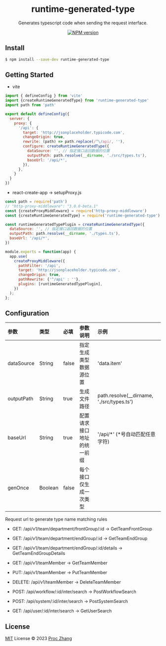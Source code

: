 <h1 align="center">runtime-generated-type</h1>

<p align="center">
Generates typescript code when sending the request interface.
</p>

<p align="center">
<a href="https://www.npmjs.com/package/runtime-generated-type"><img src="https://img.shields.io/npm/v/runtime-generated-type?color=a1b858&label=" alt="NPM version"></a></p>


## Install
```bash
$ npm install --save-dev runtime-generated-type
```

## Getting Started

- vite

```javascript
import { defineConfig } from 'vite'
import {createRuntimeGeneratedType} from 'runtime-generated-type'
import path from 'path'

export default defineConfig({
  server: {
    proxy: {
      '/api': {
        target: 'http://jsonplaceholder.typicode.com',
        changeOrigin: true,
        rewrite: (path) => path.replace(/^\/api/, ''),
        configure: createRuntimeGeneratedType({
          dataSource: '', // 指定接口返回数据的位置
          outputPath: path.resolve(__dirname, './src/types.ts'),
          baseUrl: '/api/*',
        }),
      },
    }
  }
})
```

- react-create-app -> setupProxy.js
```javascript
const path = require('path')
// "http-proxy-middleware": "3.0.0-beta.1"
const {createProxyMiddleware} = require('http-proxy-middleware')
const {createRuntimeGeneratedType} = require('runtime-generated-type')

const runtimeGeneratedTypePlugin = createRuntimeGeneratedType({
  dataSource: '', // 指定接口返回数据的位置
  outputPath: path.resolve(__dirname, './types.ts'),
  baseUrl: '/api/*',
})

module.exports = function(app) {
  app.use(
    createProxyMiddleware({
      pathFilter: '/api',
      target: 'http://jsonplaceholder.typicode.com',
      changeOrigin: true,
      pathRewrite: {'^/api' : ''},
      plugins: [runtimeGeneratedTypePlugin],
    })
  );
};
```

## Configuration

| 参数 | 类型 | 必填 | 参数说明 | 示例 |
| :--- | :--- | :--- | :--- | :--- |
| dataSource | String | false | 指定生成类型数据源位置 | 'data.item' |
| outputPath | String | true | 生成文件路径 | path.resolve(__dirname, './src/types.ts') |
| baseUrl | String | true | 配置请求接口地址的统一前缀  | '/api/*' (*号自动匹配任意字符) |
| genOnce | Boolean | false | 每个接口仅生成一次类型 |   |


Request url to generate type name matching rules

- GET:    /api/v1/team/department/frontGroup/:id       -> GetTeamFrontGroup
- GET:    /api/v1/team/department/endGroup/:id         -> GetTeamEndGroup
- GET:    /api/v1/team/department/endGroup/:id/details -> GetTeamEndGroupDetails

- GET:    /api/v1/teamMember  -> GetTeamMember
- PUT:    /api/v1/teamMember  -> PutTeamMember
- DELETE: /api/v1/teamMember  -> DeleteTeamMember

- POST:   /api/workflow/:id/inter/search -> PostWorkflowSearch
- POST:   /api/system/:id/inter/search   -> PostSystemSearch
- GET:    /api/user/:id/inter/search     -> GetUserSearch

## License

[MIT](./LICENSE) License © 2023 [Proc Zhang](https://github.com/proc07)
